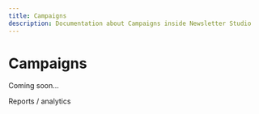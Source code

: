 ```yaml
---
title: Campaigns
description: Documentation about Campaigns inside Newsletter Studio
---
```

# Campaigns

Coming soon...

Reports / analytics
